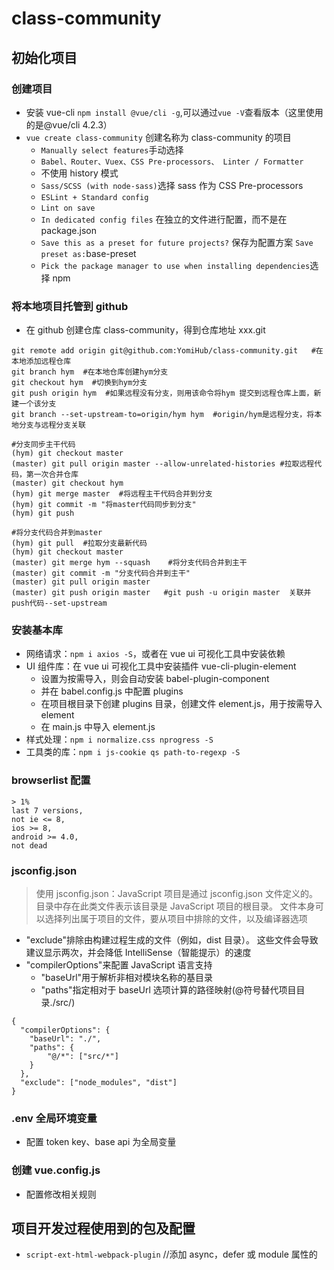# class-community

## 初始化项目

### 创建项目

- 安装 vue-cli `npm install @vue/cli -g`,可以通过`vue -V`查看版本（这里使用的是@vue/cli 4.2.3）
- `vue create class-community` 创建名称为 class-community 的项目
  - `Manually select features`手动选择
  - `Babel、Router、Vuex、CSS Pre-processors、 Linter / Formatter`
  - 不使用 history 模式
  - `Sass/SCSS (with node-sass)`选择 sass 作为 CSS Pre-processors
  - `ESLint + Standard config`
  - `Lint on save`
  - `In dedicated config files` 在独立的文件进行配置，而不是在 package.json
  - `Save this as a preset for future projects?` 保存为配置方案 `Save preset as:`base-preset
  - `Pick the package manager to use when installing dependencies`选择 npm

### 将本地项目托管到 github

- 在 github 创建仓库 class-community，得到仓库地址 xxx.git

```
git remote add origin git@github.com:YomiHub/class-community.git   #在本地添加远程仓库
git branch hym  #在本地仓库创建hym分支
git checkout hym  #切换到hym分支
git push origin hym  #如果远程没有分支，则用该命令将hym 提交到远程仓库上面，新建一个该分支
git branch --set-upstream-to=origin/hym hym  #origin/hym是远程分支，将本地分支与远程分支关联

#分支同步主干代码
(hym) git checkout master
(master) git pull origin master --allow-unrelated-histories #拉取远程代码，第一次合并仓库
(master) git checkout hym
(hym) git merge master  #将远程主干代码合并到分支
(hym) git commit -m "将master代码同步到分支"
(hym) git push

#将分支代码合并到master
(hym) git pull  #拉取分支最新代码
(hym) git checkout master
(master) git merge hym --squash    #将分支代码合并到主干
(master) git commit -m "分支代码合并到主干"
(master) git pull origin master
(master) git push origin master   #git push -u origin master  关联并push代码--set-upstream
```

### 安装基本库

- 网络请求：`npm i axios -S`，或者在 vue ui 可视化工具中安装依赖
- UI 组件库：在 vue ui 可视化工具中安装插件 vue-cli-plugin-element
  - 设置为按需导入，则会自动安装 babel-plugin-component
  - 并在 babel.config.js 中配置 plugins
  - 在项目根目录下创建 plugins 目录，创建文件 element.js，用于按需导入 element
  - 在 main.js 中导入 element.js
- 样式处理：`npm i normalize.css nprogress -S`
- 工具类的库：`npm i js-cookie qs path-to-regexp -S`

### browserlist 配置

```
> 1%
last 7 versions,
not ie <= 8,
ios >= 8,
android >= 4.0,
not dead
```

### jsconfig.json

> 使用 jsconfig.json：JavaScript 项目是通过 jsconfig.json 文件定义的。 目录中存在此类文件表示该目录是 JavaScript 项目的根目录。 文件本身可以选择列出属于项目的文件，要从项目中排除的文件，以及编译器选项

- "exclude"排除由构建过程生成的文件（例如，dist 目录）。 这些文件会导致建议显示两次，并会降低 IntelliSense（智能提示）的速度
- "compilerOptions"来配置 JavaScript 语言支持
  - "baseUrl"用于解析非相对模块名称的基目录
  - "paths"指定相对于 baseUrl 选项计算的路径映射(@符号替代项目目录./src/)

```
{
  "compilerOptions": {
    "baseUrl": "./",
    "paths": {
        "@/*": ["src/*"]
    }
  },
  "exclude": ["node_modules", "dist"]
}
```

### .env 全局环境变量

- 配置 token key、base api 为全局变量

### 创建 vue.config.js

- 配置修改相关规则

## 项目开发过程使用到的包及配置

- `script-ext-html-webpack-plugin` //添加 async，defer 或 module 属性的<script>元素，甚至他们内联
- `svg-sprite-loader svgo` //svgo 对 svg 进行压缩优化，svg-sprite-loader 将多个 svg 合并，优化网络请求

### svg

- 在 icons>svg 中存放 svg 文件，icons>index.js 全局注册 svg 组件，以及导入 svg
- 在 icons>svgo.yml 配置 svgo 优化规则

### package.json

- 配置 svgo 指令，优化 svg `"svgo": "svgo -f src/icons/svg --config=src/icons/svgo.yml"`
  - -f src/icons/svg 中的 -f 表示指定文件夹中以.svg 结尾的文件； src/icons/svg 表示文件夹的路径
  - –config=src/icons/svgo.yml 中的 –config 表示指定用于扩展或者替换默认值的配置文件；

## 开发过程

### 创建文件配置 prettier

- 创建文件.prettierrc，配置规则

### 创建 utils

- 创建 authority.js 用于从 cookie 中获取设置 token，以及用户信息
- 创建 nprogress.js 用于设置进度条相关配置
- 配置 permission.js，设置白名单（无需登录就可以进入的页面），控制路由跳转
- 创建 verify.js ，用于编写正则校验的方法

### 创建 assets>styles

- global.scss 导入 styles 中的所有全局样式
- variables.scss 定义全局变量

### 配置 icons
> 参考[链接1]("https://juejin.im/post/59bb864b5188257e7a427c09")、[链接2]("https://www.jianshu.com/p/c894ea00dfec")
- 将.svg 图标复制到 icons>svg 中
- components下创建SvgIcon.vue模板,通过iconClass
- 在icons下的index.js将SvgIcon模板注册为全局组件，并且使用require.context()导入所有svg

### 在store下创建modules文件夹，存储store模块
- user.js模块用于设置用户信息缓存，进行登录和退出操作
- store下创建getter.js用于获取state
- 在index.js中创建store

### 创建api用于管理用户请求
- `npm install crypto-js -S` 用MD5对密码进行加密
```
import AES from 'crypto-js/aes'
var scretpass = AES.encrypt(user_pass, secret).toString()
var pass = AES.decrypt(scretpass,secret)
```

## Project setup

```
npm install
```

### Compiles and hot-reloads for development

```
npm run serve
```

### Compiles and minifies for production

```
npm run build
```

### Lints and fixes files

```
npm run lint
```

### Customize configuration

See [Configuration Reference](https://cli.vuejs.org/config/).

## 附：vscode settings (使用 vuter + eslint)
- 使用vetur、eslint、prettier格式化vue项目代码
- .prettierrc配置规则
```
{
  //禁用默认的 js 验证 
  "javascript.validate.enable": false,
  "javascript.format.enable": false,
  "window.zoomLevel": 0, // 两个选择器中是否换行
  //根据文件后缀名定义文件类型
  // "files.associations": {
  //   "*.tpl": "html",
  //   "*.art": "html",
  //   "*.vue": "vue"
  // },
  "git.path": "D:/Git/Git/bin/git.exe",
  "workbench.iconTheme": "vscode-icons",
  "workbench.editor.enablePreview": false, //打开文件不覆盖
  "vsicons.dontShowNewVersionMessage": true,
  "editor.fontSize": 16, //设置文字大小
  "editor.lineNumbers": "on", //开启行数提示
  "editor.quickSuggestions": {
    //开启自动显示建议
    "other": true,
    "comments": true,
    "strings": true
  },
  // vscode默认启用了根据文件类型自动设置tabsize的选项
  "editor.detectIndentation": false,
  // 重新设定tabsize
  "editor.tabSize": 2,
  // #每次保存的时候自动格式化，使用eslint在保存時格式化，更正prettier剩余不符合规范问题，故注释该设置
  // "editor.formatOnSave": true,
  "editor.snippetSuggestions": "top",
  // #每次保存的时候将代码按eslint格式进行修复
  "editor.codeActionsOnSave": {
    "source.fixAll.eslint": true
  },
  // #让函数(名)和后面的括号之间加个空格
  "javascript.format.insertSpaceBeforeFunctionParenthesis": true,
  "eslint.options": {
    //"configFile": ".eslintrc.js", //指定项目根目录中的eslint配置文件
    "plugins": [
      "html"
    ],
    "extensions": [
      ".js",
      ".vue"
    ]
  },
  // 添加 vue 支持
  "eslint.validate": [
    "javascript",
    "javascriptreact",
    "vue-html",
    "vue",
    "html",
    "typescript"
  ],
  "search.exclude": {
    "**/node_modules": true,
    "**/bower_components": true,
    "**/dist": true
  },
  // #这个按用户自身习惯选择 
  "vetur.format.defaultFormatter.html": "js-beautify-html",
  // #让vue中的js按编辑器自带的ts格式进行格式化 
  // "vetur.format.defaultFormatter.js": "vscode-typescript",
  // "vetur.format.defaultFormatter.ts": "prettier-tslint",
  //"prettier-eslint"先使用prettier格式化代码风格再用eslint验证一下代码的语法然后再进一步根据eslint格式化代码https://www.cnblogs.com/wzcsqaws/p/12067834.html，但无法格式化vue中的script标签
  "vetur.format.defaultFormatter.js": "prettier",
  "vetur.format.defaultFormatterOptions": {
    "prettier": {
      "semi": false, // 去掉分号
      "singleQuote": true, // 将双引号转换成单引号
      "eslintIntegration": true
    },
    "js-beautify-html": {
      // #vue组件中html代码格式化样式
      "wrap_attributes": "force-expand-multiline",
      "end_with_newline": false
    }
  },
  "[vue]": {
    "editor.defaultFormatter": "octref.vetur"  //設置.vue使用veturg格式化，不是prettier格式化
  },
  // 格式化stylus, 需安装Manta's Stylus Supremacy插件
  // "stylusSupremacy.insertColons": false, // 是否插入冒号
  // "stylusSupremacy.insertSemicolons": false, // 是否插入分号
  // "stylusSupremacy.insertBraces": false, // 是否插入大括号
  // "stylusSupremacy.insertNewLineAroundImports": false, // import之后是否换行
  // "stylusSupremacy.insertNewLineAroundBlocks": false,
  //better "comments" 设置注释的样式
  "better-comments.multilineComments": true,
  "better-comments.highlightPlainText": true,
  "better-comments.tags": [
    {
      "tag": "!",
      "color": "#FF2D00",
      "strikethrough": false,
      "backgroundColor": "transparent"
    },
    {
      "tag": "?",
      "color": "#ee782a",
      "strikethrough": false,
      "backgroundColor": "transparent"
    },
    {
      "tag": "//",
      "color": "#474747",
      "strikethrough": false,
      "backgroundColor": "transparent"
    },
    {
      "tag": "todo",
      "color": "#FF8C00",
      "strikethrough": false,
      "backgroundColor": "transparent"
    },
    {
      "tag": "*",
      "color": "#db45a9",
      "strikethrough": false,
      "backgroundColor": "transparent"
    }
  ]
  
}
```
